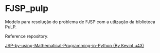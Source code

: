 # FJSP_pulp
Modelo para resolução do problema de FJSP com a utlização da biblioteca PuLP.  

Reference repository:

[JSP-by-using-Mathematical-Programming-in-Python (By KevinLu43)](https://github.com/KevinLu43/JSP-by-using-Mathematical-Programming-in-Python)

